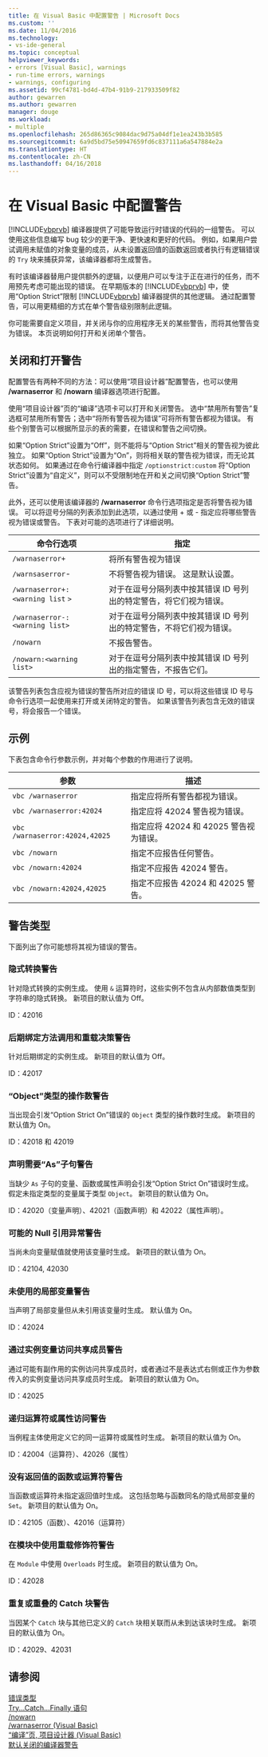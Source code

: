 ```yaml
---
title: 在 Visual Basic 中配置警告 | Microsoft Docs
ms.custom: ''
ms.date: 11/04/2016
ms.technology:
- vs-ide-general
ms.topic: conceptual
helpviewer_keywords:
- errors [Visual Basic], warnings
- run-time errors, warnings
- warnings, configuring
ms.assetid: 99cf4781-bd4d-47b4-91b9-217933509f82
author: gewarren
ms.author: gewarren
manager: douge
ms.workload:
- multiple
ms.openlocfilehash: 265d86365c9084dac9d75a04df1e1ea243b3b585
ms.sourcegitcommit: 6a9d5bd75e50947659fd6c837111a6a547884e2a
ms.translationtype: HT
ms.contentlocale: zh-CN
ms.lasthandoff: 04/16/2018
---
```

# <a name="configuring-warnings-in-visual-basic"></a>在 Visual Basic 中配置警告
[!INCLUDE[vbprvb](../code-quality/includes/vbprvb_md.md)] 编译器提供了可能导致运行时错误的代码的一组警告。 可以使用这些信息编写 bug 较少的更干净、更快速和更好的代码。 例如，如果用户尝试调用未赋值的对象变量的成员，从未设置返回值的函数返回或者执行有逻辑错误的 `Try` 块来捕获异常，该编译器都将生成警告。  
  
 有时该编译器替用户提供额外的逻辑，以便用户可以专注于正在进行的任务，而不用预先考虑可能出现的错误。 在早期版本的 [!INCLUDE[vbprvb](../code-quality/includes/vbprvb_md.md)] 中，使用“Option Strict”限制 [!INCLUDE[vbprvb](../code-quality/includes/vbprvb_md.md)] 编译器提供的其他逻辑。 通过配置警告，可以用更精细的方式在单个警告级别限制此逻辑。  
  
 你可能需要自定义项目，并关闭与你的应用程序无关的某些警告，而将其他警告变为错误。 本页说明如何打开和关闭单个警告。  
  
## <a name="turning-warnings-off-and-on"></a>关闭和打开警告  
 配置警告有两种不同的方法：可以使用“项目设计器”配置警告，也可以使用 **/warnaserror** 和 **/nowarn** 编译器选项进行配置。  
  
 使用“项目设计器”页的“编译”选项卡可以打开和关闭警告。 选中“禁用所有警告”复选框可禁用所有警告；选中“将所有警告视为错误”可将所有警告都视为错误。 有些个别警告可以根据所显示的表的需要，在错误和警告之间切换。  
  
 如果“Option Strict”设置为“Off”，则不能将与“Option Strict”相关的警告视为彼此独立。 如果“Option Strict”设置为“On”，则将相关联的警告视为错误，而无论其状态如何。 如果通过在命令行编译器中指定 `/optionstrict:custom` 将“Option Strict”设置为“自定义”，则可以不受限制地在开和关之间切换“Option Strict”警告。  
  
 此外，还可以使用该编译器的 **/warnaserror** 命令行选项指定是否将警告视为错误。 可以将逗号分隔的列表添加到此选项，以通过使用 + 或 - 指定应将哪些警告视为错误或警告。 下表对可能的选项进行了详细说明。  
  
|命令行选项|指定|  
|--------------------------|---------------|  
|`/warnaserror+`|将所有警告视为错误|  
|`/warnsaserror`-|不将警告视为错误。 这是默认设置。|  
|`/warnaserror+:<warning list` `>`|对于在逗号分隔列表中按其错误 ID 号列出的特定警告，将它们视为错误。|  
|`/warnaserror-:<warning list>`|对于在逗号分隔列表中按其错误 ID 号列出的特定警告，不将它们视为错误。|  
|`/nowarn`|不报告警告。|  
|`/nowarn:<warning list>`|对于在逗号分隔列表中按其错误 ID 号列出的指定警告，不报告它们。|  
  
 该警告列表包含应视为错误的警告所对应的错误 ID 号，可以将这些错误 ID 号与命令行选项一起使用来打开或关闭特定的警告。 如果该警告列表包含无效的错误号，将会报告一个错误。  
  
## <a name="examples"></a>示例  
 下表包含命令行参数示例，并对每个参数的作用进行了说明。  
  
|参数|描述|  
|--------------|-----------------|  
|`vbc /warnaserror`|指定应将所有警告都视为错误。|  
|`vbc /warnaserror:42024`|指定应将 42024 警告视为错误。|  
|`vbc /warnaserror:42024,42025`|指定应将 42024 和 42025 警告视为错误。|  
|`vbc /nowarn`|指定不应报告任何警告。|  
|`vbc /nowarn:42024`|指定不应报告 42024 警告。|  
|`vbc /nowarn:42024,42025`|指定不应报告 42024 和 42025 警告。|  
  
## <a name="types-of-warnings"></a>警告类型  
 下面列出了你可能想将其视为错误的警告。  
  
### <a name="implicit-conversion-warning"></a>隐式转换警告  
 针对隐式转换的实例生成。 使用 `&` 运算符时，这些实例不包含从内部数值类型到字符串的隐式转换。 新项目的默认值为 Off。  
  
 ID：42016  
  
### <a name="late-bound-method-invocation-and-overload-resolution-warning"></a>后期绑定方法调用和重载决策警告  
 针对后期绑定的实例生成。 新项目的默认值为 Off。  
  
 ID：42017  
  
### <a name="operands-of-type-object-warnings"></a>“Object”类型的操作数警告  
 当出现会引发“Option Strict On”错误的 `Object` 类型的操作数时生成。 新项目的默认值为 On。  
  
 ID：42018 和 42019  
  
### <a name="declarations-require-as-clause-warnings"></a>声明需要“As”子句警告  
 当缺少 `As` 子句的变量、函数或属性声明会引发“Option Strict On”错误时生成。 假定未指定类型的变量属于类型 `Object`。 新项目的默认值为 On。  
  
 ID：42020（变量声明）、42021（函数声明）和 42022（属性声明）。  
  
### <a name="possible-null-reference-exception-warnings"></a>可能的 Null 引用异常警告  
 当尚未向变量赋值就使用该变量时生成。 新项目的默认值为 On。  
  
 ID：42104, 42030  
  
### <a name="unused-local-variable-warning"></a>未使用的局部变量警告  
 当声明了局部变量但从未引用该变量时生成。 默认值为 On。  
  
 ID：42024  
  
### <a name="access-of-shared-member-through-instance-variable-warning"></a>通过实例变量访问共享成员警告  
 通过可能有副作用的实例访问共享成员时，或者通过不是表达式右侧或正作为参数传入的实例变量访问共享成员时生成。 新项目的默认值为 On。  
  
 ID：42025  
  
### <a name="recursive-operator-or-property-access-warnings"></a>递归运算符或属性访问警告  
 当例程主体使用定义它的同一运算符或属性时生成。 新项目的默认值为 On。  
  
 ID：42004（运算符）、42026（属性）  
  
### <a name="function-or-operator-without-return-value-warning"></a>没有返回值的函数或运算符警告  
 当函数或运算符未指定返回值时生成。 这包括忽略与函数同名的隐式局部变量的 `Set`。 新项目的默认值为 On。  
  
 ID：42105（函数）、42016（运算符）  
  
### <a name="overloads-modifier-used-in-a-module-warning"></a>在模块中使用重载修饰符警告  
 在 `Module` 中使用 `Overloads` 时生成。 新项目的默认值为 On。  
  
 ID：42028  
  
### <a name="duplicate-or-overlapping-catch-blocks-warnings"></a>重复或重叠的 Catch 块警告  
 当因某个 `Catch` 块与其他已定义的 `Catch` 块相关联而从未到达该块时生成。 新项目的默认值为 On。  
  
 ID：42029、42031  
  
## <a name="see-also"></a>请参阅  
 [错误类型](/dotnet/visual-basic/programming-guide/language-features/error-types)   
 [Try...Catch...Finally 语句](/dotnet/visual-basic/language-reference/statements/try-catch-finally-statement)   
 [/nowarn](/dotnet/visual-basic/reference/command-line-compiler/nowarn)   
 [/warnaserror (Visual Basic)](/dotnet/visual-basic/reference/command-line-compiler/warnaserror)   
 [“编译”页, 项目设计器 (Visual Basic)](../ide/reference/compile-page-project-designer-visual-basic.md)   
 [默认关闭的编译器警告](/cpp/preprocessor/compiler-warnings-that-are-off-by-default)
